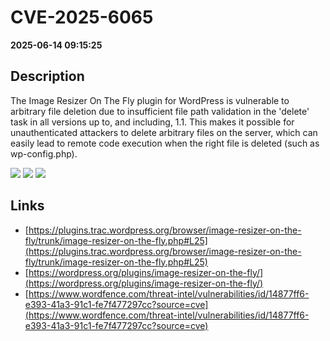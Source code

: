 # CVE-2025-6065

**2025-06-14 09:15:25**

## Description
The Image Resizer On The Fly plugin for WordPress is vulnerable to arbitrary file deletion due to insufficient file path validation in the 'delete' task in all versions up to, and including, 1.1. This makes it possible for unauthenticated attackers to delete arbitrary files on the server, which can easily lead to remote code execution when the right file is deleted (such as wp-config.php).

![](https://img.shields.io/static/v1?label=Score&message=9.1&color=red)
![](https://img.shields.io/static/v1?label=Severity&message=CRITICAL&color=red)
![](https://img.shields.io/static/v1?label=CWE&message=Traversal&color=green)

## Links
- [https://plugins.trac.wordpress.org/browser/image-resizer-on-the-fly/trunk/image-resizer-on-the-fly.php#L25](https://plugins.trac.wordpress.org/browser/image-resizer-on-the-fly/trunk/image-resizer-on-the-fly.php#L25)
- [https://wordpress.org/plugins/image-resizer-on-the-fly/](https://wordpress.org/plugins/image-resizer-on-the-fly/)
- [https://www.wordfence.com/threat-intel/vulnerabilities/id/14877ff6-e393-41a3-91c1-fe7f477297cc?source=cve](https://www.wordfence.com/threat-intel/vulnerabilities/id/14877ff6-e393-41a3-91c1-fe7f477297cc?source=cve)
